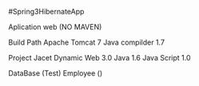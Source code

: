 #Spring3HibernateApp

Aplication web (NO MAVEN)

Build Path
	Apache Tomcat 	7
	Java compilder 	1.7

Project Jacet
	Dynamic Web 3.0
	Java 		1.6
	Java Script 1.0

DataBase (Test)
	Employee ()